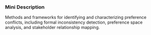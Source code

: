 ### Mini Description

Methods and frameworks for identifying and characterizing preference conflicts, including formal inconsistency detection, preference space analysis, and stakeholder relationship mapping.
